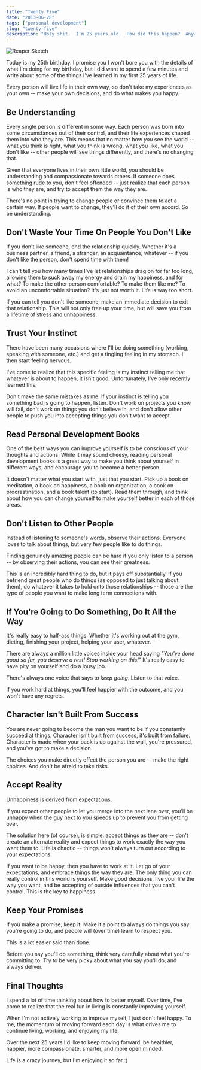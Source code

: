 ```yaml
---
title: "Twenty Five"
date: "2013-06-28"
tags: ["personal development"]
slug: "twenty-five"
description: "Holy shit.  I'm 25 years old.  How did this happen?  Anyway, here are some things I've learned."
---
```



![Reaper Sketch][]


Today is my 25th birthday.  I promise you I won't bore you with the details of
what I'm doing for my birthday, but I did want to spend a few minutes and write
about some of the things I've learned in my first 25 years of life.

Every person will live life in their own way, so don't take my experiences as
your own -- make your own decisions, and do what makes you happy.


## Be Understanding

Every single person is different in some way. Each person was born into some
circumstances out of their control, and their life experiences shaped them into
who they are.  This means that no matter how *you* see the world -- what you
think is right, what you think is wrong, what you like, what you don't like --
other people will see things differently, and there's no changing that.

Given that everyone lives in their own little world, you should be understanding
and compassionate towards others.  If someone does something rude to you, don't
feel offended -- just realize that each person is who they are, and try to
accept them the way they are.

There's no point in trying to change people or convince them to act a certain
way.  If people want to change, they'll do it of their own accord.  So be
understanding.


## Don't Waste Your Time On People You Don't Like

If you don't like someone, end the relationship quickly.  Whether it's a
business partner, a friend, a stranger, an acquaintance, whatever -- if you
don't like the person, don't spend time with them!

I can't tell you how many times I've let relationships drag on for far too long,
allowing them to suck away my energy and drain my happiness, and for what?  To
make the other person comfortable?  To make them like me?  To avoid an
uncomfortable situation?  It's just not worth it.  Life is way too short.

If you can tell you don't like someone, make an immediate decision to exit that
relationship.  This will not only free up your time, but will save you from a
lifetime of stress and unhappiness.


## Trust Your Instinct

There have been many occasions where I'll be doing something (working, speaking
with someone, etc.) and get a tingling feeling in my stomach.  I then start
feeling nervous.

I've come to realize that this specific feeling is my instinct telling me that
whatever is about to happen, it isn't good.  Unfortunately, I've only recently
learned this.

Don't make the same mistakes as me.  If your instinct is telling you something
bad is going to happen, listen.  Don't work on projects you know will fail,
don't work on things you don't believe in, and don't allow other people to push
you into accepting things you don't want to accept.


## Read Personal Development Books

One of the best ways you can improve yourself is to be conscious of your
thoughts and actions.  While it may sound cheesy, reading personal development
books is a great way to make you think about yourself in different ways, and
encourage you to become a better person.

It doesn't matter what you start with, just that you start.  Pick up a book on
meditation, a book on happiness, a book on organization, a book on
procrastination, and a book talent (to start).  Read them through, and think
about how you can change yourself to make yourself better in each of those
areas.


## Don't Listen to Other People

Instead of listening to someone's words, observe their actions.  Everyone loves
to talk about things, but very few people like to do things.

Finding genuinely amazing people can be hard if you only listen to a person --
by observing their actions, you can see their greatness.

This is an incredibly hard thing to do, but it pays off substantially.  If you
befriend great people who do things (as opposed to just talking about them), do
whatever it takes to hold onto those relationships -- those are the type of
people you want to make long term connections with.


## If You're Going to Do Something, Do It All the Way

It's really easy to half-ass things.  Whether it's working out at the gym,
dieting, finishing your project, helping your user, whatever.

There are always a million little voices inside your head saying *"You've done
good so far, you deserve a rest!  Stop working on this!"*  It's really easy to
have pity on yourself and do a lousy job.

There's always one voice that says to *keep going*.  Listen to that voice.

If you work hard at things, you'll feel happier with the outcome, and you won't
have any regrets.


## Character Isn't Built From Success

You are never going to become the man you want to be if you constantly succeed
at things.  Character isn't built from success, it's built from failure.
Character is made when your back is up against the wall, you're pressured, and
you've got to make a decision.

The choices you make directly effect the person you are -- make the right
choices.  And don't be afraid to take risks.


## Accept Reality

Unhappiness is derived from expectations.

If you expect other people to let you merge into the next lane over, you'll be
unhappy when the guy next to you speeds up to prevent you from getting over.

The solution here (of course), is simple: accept things as they are -- don't
create an alternate reality and expect things to work exactly the way you want
them to.  Life is chaotic -- things won't always turn out according to your
expectations.

If you want to be happy, then you have to work at it.  Let go of your
expectations, and embrace things the way they are.  The only thing you can
really control in this world is yourself.  Make good decisions, live your life
the way you want, and be accepting of outside influences that you can't control.
This is the key to happiness.


## Keep Your Promises

If you make a promise, keep it.  Make it a point to always do things you say
you're going to do, and people will (over time) learn to respect you.

This is a lot easier said than done.

Before you say you'll do something, think very carefully about what you're
committing to.  Try to be very picky about what you say you'll do, and always
deliver.


## Final Thoughts

I spend a lot of time thinking about how to better myself.  Over time, I've come
to realize that the real fun in living is constantly improving yourself.

When I'm not actively working to improve myself, I just don't feel happy.  To
me, the momentum of moving forward each day is what drives me to continue
living, working, and enjoying my life.

Over the next 25 years I'd like to keep moving forward: be healthier, happier,
more compassionate, smarter, and more open minded.

Life is a crazy journey, but I'm enjoying it so far :)


  [Reaper Sketch]: {filename}/images/2013/reaper-sketch.jpg "Reaper Sketch"
